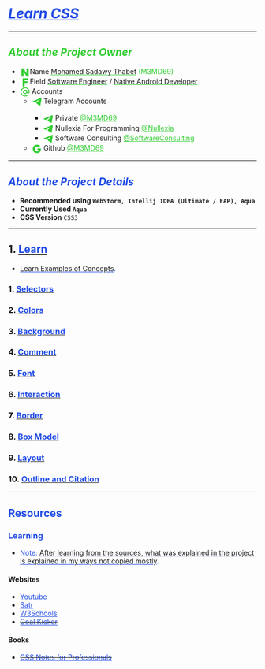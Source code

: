 # <u style="font-style: italic; color: #214ce5;">Learn CSS</u>

---

## <span style="font-style: italic; color: limeGreen;">About the Project Owner</span>

- <img width="20" src="readme_file_source/icons/n_letter_icon.svg" alt="N Letter" style="vertical-align: middle;"/>Name <u style="text-decoration-color: #32cd32;">Mohamed Sadawy Thabet</u> <span style="color: limeGreen;">(M3MD69)
- <img width="20" src="readme_file_source/icons/f_letter_icon.svg" alt="F Letter" style="vertical-align: middle;"/>Field <u style="text-decoration-color: #32cd32;">Software Engineer</u> / <u style="text-decoration-color: #32cd32;">Native Android Developer</u>
- <img width="20" src="readme_file_source/icons/mention_icon.svg" alt="Mention Icon" style="vertical-align: middle;"/> Accounts
    <ul>
        <li><img width="20" src="readme_file_source/icons/telegram_icon.svg" alt="Telegram Icon" style="vertical-align: middle;"/> Telegram Accounts</li>
        <ul>
            <li><img width="20" src="readme_file_source/icons/telegram_icon.svg" alt="Telegram Icon" style="vertical-align: middle;"/> Private <a style="color: limeGreen;" href="https://t.me/M3MD69">@M3MD69</a></li>
            <li><img width="20" src="readme_file_source/icons/telegram_icon.svg" alt="Telegram Icon" style="vertical-align: middle;"/> Nullexia For Programming <a style="color: limeGreen;" href="https://t.me/Nullexia">@Nullexia</a></li>
            <li><img width="20" src="readme_file_source/icons/telegram_icon.svg" alt="Telegram Icon" style="vertical-align: middle;"/> Software Consulting <a style="color: limeGreen;" href="https://t.me/SoftwareConsulting">@SoftwareConsulting</a></li>
        </ul>
        <li><img width="20" src="readme_file_source/icons/g_letter_icon.svg" alt="G Letter" style="vertical-align: middle;"/> Github <a style="color: limeGreen;" href="https://github.com/M3MD69">@M3MD69</a></li>
    </ul>

---

## <span style="font-style: italic; color: #214ce5;">About the Project Details</span>

- **Recommended using `WebStorm, Intellij IDEA (Ultimate / EAP), Aqua`**
- **Currently Used `Aqua`**
- **CSS Version** `CSS3`

---

## 1. [<span style="color: #214ce5;">Learn</span>](src/_1_learn)

- <u style="text-decoration-color: #214ce5;">Learn Examples of Concepts</u><span style="color: #214ce5;">.</span>

### 1. [<span style="color: #214ce5;">Selectors</span>](src/_1_learn/_1_1_selectors)

### 2. [<span style="color: #214ce5;">Colors</span>](src/_1_learn/_1_2_colors)

### 3. [<span style="color: #214ce5;">Background</span>](src/_1_learn/_1_3_background)

### 4. [<span style="color: #214ce5;">Comment</span>](src/_1_learn/_1_4_comment)

### 5. [<span style="color: #214ce5;">Font</span>](src/_1_learn/_1_5_font)

### 6. [<span style="color: #214ce5;">Interaction</span>](src/_1_learn/_1_6_interaction)

### 7. [<span style="color: #214ce5;">Border</span>](src/_1_learn/_1_7_border)

### 8. [<span style="color: #214ce5;">Box Model</span>](src/_1_learn/_1_8_box_model)

### 9. [<span style="color: #214ce5;">Layout</span>](src/_1_learn/_1_9_layout)

### 10. [<span style="color: #214ce5;">Outline and Citation</span>](src/_1_learn/_1_10_outline_and_citation)

---

## <span style="color: #214ce5;">Resources</span>

### <span style="color: #214ce5;">Learning</span>

- <span style="color: #214ce5;">Note: </span><u style="text-decoration-color: #214ce5;">After learning from the sources, what was explained in the project is explained in my ways not copied mostly</u><span style="color: #214ce5;">.</span>

#### Websites

<ul>
<li><a style="color: #214ce5;" href="https://www.youtube.com">Youtube</a></li>
<li><a style="color: #214ce5;" href="https://satr.codes">Satr</a></li>
<li><a style="color: #214ce5;" href="https://www.w3schools.com">W3Schools</a></li>
<del><li><a style="color: #214ce5;" href="https://goalkicker.com">Goal Kicker</a></li></del>
</ul>

#### Books

<ul>
<del><li><a style="color: #214ce5;" href="https://goalkicker.com/CSS3Book">CSS Notes for Professionals</a></li></del>
</ul>